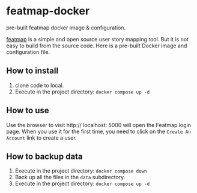 # featmap-docker
pre-built featmap docker image &amp; configuration.

[featmap](https://github.com/amborle/featmap) is a simple and open source user story mapping tool. But it is not easy to build from the source code. Here is a pre-built Docker image and configuration file.

## How to install

1. clone code to local.
2. Execute in the project directory: `docker compose up -d`

## How to use

Use the browser to visit http:// localhost: 5000 will open the Featmap login page. When you use it for the first time, you need to click on the `Create An Account` link to create a user.

## How to backup data

1. Execute in the project directory: `docker compose down`
2. Back up all the files in the `data` subdirectory.
3. Execute in the project directory: `docker compose up -d`